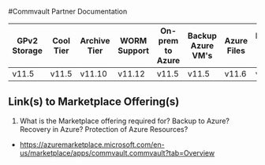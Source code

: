 #Commvault Partner Documentation

| GPv2 Storage |  Cool Tier | Archive Tier | WORM Support | On-prem to Azure | Backup Azure VM's | Azure Files | Backup Azure Blob |
|--------------|------------|--------------|--------------|------------------|-------------------|-------------|-------------------|
|v11.5         |v11.5       |v11.10        |v11.12        |v11.5             |v11.5              |v11.6        |v11.6              |

## Link(s) to Marketplace Offering(s)
1. What is the Marketplace offering required for? Backup to Azure? Recovery in Azure? Protection of Azure Resources?
- https://azuremarketplace.microsoft.com/en-us/marketplace/apps/commvault.commvault?tab=Overview
